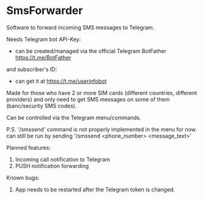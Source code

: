 # SmsForwarder

Software to forward incoming SMS messages to Telegram.

Needs Telegram bot API-Key:
 - can be created/managed via the official Telegram BotFather https://t.me/BotFather

and subscriber's ID:
 - can get it at https://t.me/userinfobot

Made for those who have 2 or more SIM cards (different countries, different providers) and only need to get SMS messages on some of them (banc/security SMS codes).

Can be controlled via the Telegram menu/commands.

P.S. '/smssend' command is not properly implemented in the menu for now. can still be run by sending '/smssend <phone_number> <message_text>'

Planned features:
1) Incoming call notification to Telegram
2) PUSH notification forwarding

Known bugs:

1) App needs to be restarted after the Telegram token is changed.
